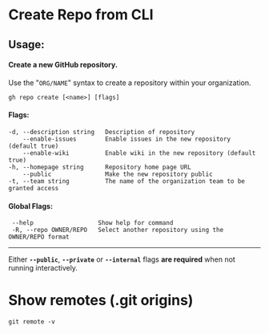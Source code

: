 # Create Repo from CLI
## Usage:
#### Create a new GitHub repository.
 Use the "`ORG/NAME`" syntax to create a repository within your organization.
 ```
 gh repo create [<name>] [flags]
 ```
#### Flags:
 ```
 -d, --description string   Description of repository
     --enable-issues        Enable issues in the new repository (default true)
     --enable-wiki          Enable wiki in the new repository (default true)
 -h, --homepage string      Repository home page URL
     --public               Make the new repository public
 -t, --team string          The name of the organization team to be granted access
 ```
#### Global Flags:
 ```
  --help                  Show help for command
  -R, --repo OWNER/REPO   Select another repository using the OWNER/REPO format
 ```
---
Either **`--public`**, **`--private`** or **`--internal`** flags **are required** when not running interactively.

# Show remotes (.git origins)
```
git remote -v
```
